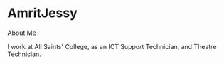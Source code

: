 # AmritJessy
About Me

I work at All Saints' College, as an ICT Support Technician, and Theatre Technician.
